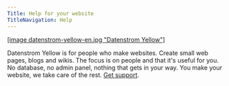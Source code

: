 ```yaml
---
Title: Help for your website
TitleNavigation: Help
---
```

[[image datenstrom-yellow-en.jpg "Datenstrom Yellow"]](https://datenstrom.se/yellow/)

Datenstrom Yellow is for people who make websites. Create small web pages, blogs and wikis. The focus is on people and that it's useful for you. No database, no admin panel, nothing that gets in your way. You make your website, we take care of the rest. [Get support](support).
